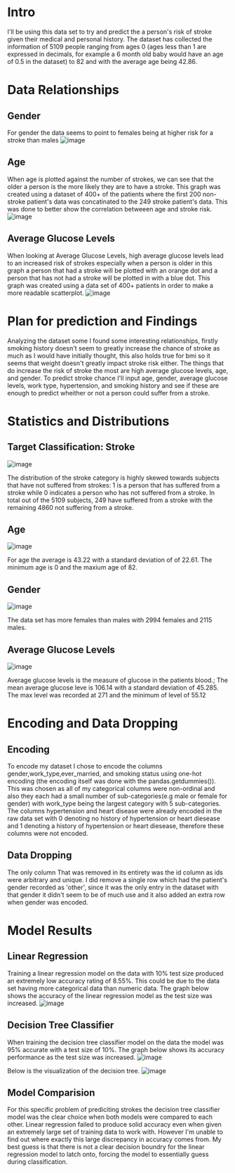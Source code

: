# Intro
I'll be using this data set to try and predict the a person's risk of stroke given their medical and personal history. The dataset has collected the information of 5109 people ranging from ages 0 (ages less than 1 are expressed in decimals, for example a 6 month old baby would have an age of 0.5 in the dataset) to 82 and with the average age being 42.86.
# Data Relationships
## Gender
For gender the data seems to point to females being at higher risk for a stroke than males
![image](https://user-images.githubusercontent.com/56704804/166066282-d02e1eab-674e-4801-8004-a834d1a063be.png)
## Age
When age is plotted against the number of strokes, we can see that the older a person is the more likely they are to have a stroke. This graph was created using a dataset of 400+ of the patients where the first 200 non-stroke patient's data was concatinated to the 249 stroke patient's data. This was done to better show the correlation betweeen age and stroke risk.
![image](https://user-images.githubusercontent.com/56704804/165634674-c34ceded-64b9-4ceb-aad8-8922d89f6059.png)
## Average Glucose Levels
When looking at Average Glucose Levels, high average glucose levels lead to an increased risk of strokes especially when a person is older in this graph a person that had a stroke will be plotted with an orange dot and a person that has not had a stroke will be plotted in with a blue dot. This graph was created using a data set of 400+ patients in order to make a more readable scatterplot.
![image](https://user-images.githubusercontent.com/56704804/165602210-677a1801-6c22-4502-a1c4-abc5332b4964.png)
# Plan for prediction and Findings
Analyzing the dataset some I found some interesting relationships, firstly smoking history doesn't seem to greatly increase the chance of stroke as much as I would have initially thought, this also holds true for bmi so it seems that weight doesn't greatly impact stroke risk either. The things that do increase the risk of stroke the most are high average glucose levels, age, and gender. To predict stroke chance I'll input age, gender, average glucose levels, work type, hypertension, and smoking history and see if these are enough to predict wheither or not a person could suffer from a stroke.

# Statistics and Distributions
## Target Classification: Stroke
![image](https://user-images.githubusercontent.com/56704804/165641136-faaf4fe5-536f-4d67-a72b-31c851e0f144.png)

The distribution of the stroke category is highly skewed towards subjects that have not suffered from strokes: 1 is a person that has suffered from a stroke while 0 indicates a person who has not suffered from a stroke. In total out of the 5109 subjects, 249 have suffered from a stroke with the remaining 4860 not suffering from a stroke.

## Age
![image](https://user-images.githubusercontent.com/56704804/165642360-6f4ab40a-de69-4a82-9145-1cfd2cd05a7f.png)

For age the average is 43.22 with a standard deviation of of 22.61. The minimum age is 0 and the maxium age of 82.

## Gender
![image](https://user-images.githubusercontent.com/56704804/166066199-499ed34c-47f0-40fd-814b-2af65e4f2af1.png)

The data set has more females than males with 2994 females and 2115 males.

## Average Glucose Levels
![image](https://user-images.githubusercontent.com/56704804/166061342-b1a798f2-4193-4862-964e-5cf51d517166.png)

Average glucose levels is the measure of glucose in the patients blood.; The mean average glucose leve is 106.14 with a standard deviation of 45.285. The max level was recorded at 271 and the minimum of level of 55.12

# Encoding and Data Dropping
## Encoding
To encode my dataset I chose to encode the columns gender,work_type,ever_married, and smoking status using one-hot encoding (the encoding itself was done with the pandas.getdummies()). This was chosen as all of my categorical columns were non-ordinal and also they each had a small number of sub-categories(e.g male or female for gender) with work_type being the largest category with 5 sub-categories. The columns hypertension and heart disease were already encoded in the raw data set with 0 denoting no history of hypertension or heart diesease and 1 denoting a history of hypertension or heart diesease, therefore these columns were not encoded.
## Data Dropping
The only column That was removed in its entirety was the id column as ids were arbitrary and unique. I did remove a single row which had the patient's gender recorded as 'other', since it was the only entry in the dataset with that gender it didn't seem to be of much use and it also added an extra row when gender was encoded.

# Model Results
## Linear Regression
Training a linear regression model on the data with 10% test size produced an extremely low accuracy rating of 8.55%. This could be due to the data set having more categorical data than numeric data. The graph below shows the accuracy of the linear regression model as the test size was increased.
![image](https://user-images.githubusercontent.com/56704804/166836223-52a643d8-f2de-4311-a012-b509d7c74a11.png)

## Decision Tree Classifier
When training the decision tree classifier model on the data the model was 95% accurate with a test size of 10%. The graph below shows its accuracy performance as the test size was increased.
![image](https://user-images.githubusercontent.com/56704804/166836596-1b647823-1b0e-4cc9-be57-7ededd579ca0.png)

Below is the visualization of the decision tree.
![image](https://user-images.githubusercontent.com/56704804/166836851-748aeefb-e7cc-491a-bd67-7882f237f8d6.png)

## Model Comparision
For this specific problem of prediciting strokes the decision tree classifier model was the clear choice when both models were compared to each other. Linear regression failed to produce solid accuracy even when given an extremely large set of training data to work with. However I'm unable to find out where exactly this large discrepancy in accuracy comes from. My best guess is that there is not a clear decision boundry for the linear regression model to latch onto, forcing the model to essentially guess during classification.

